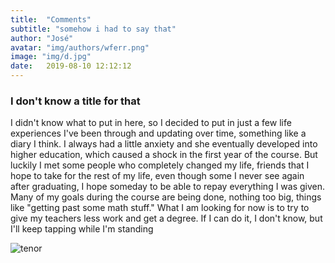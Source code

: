 ```yaml
---
title:  "Comments"
subtitle: "somehow i had to say that"
author: "José"
avatar: "img/authors/wferr.png"
image: "img/d.jpg"
date:   2019-08-10 12:12:12
---
```


### I don't know a title for that

I didn't know what to put in here, so I decided to put in just a few life experiences I've been through and updating over time, something like a diary I think.
I always had a little anxiety and she eventually developed into higher education, which caused a shock in the first year of the course.
But luckily I met some people who completely changed my life, friends that I hope to take for the rest of my life, even though some I never see again after graduating, I hope someday to be able to repay everything I was given.
Many of my goals during the course are being done, nothing too big, things like "getting past some math stuff."
What I am looking for now is to try to give my teachers less work and get a degree.
If I can do it, I don't know, but I'll keep tapping while I'm standing

![tenor](https://user-images.githubusercontent.com/53841150/62828199-77cee300-bbb6-11e9-8296-30da10af94cd.gif)
